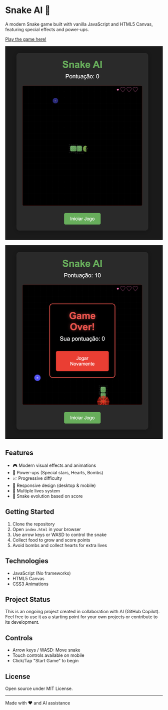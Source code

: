 # Snake AI 🐍

A modern Snake game built with vanilla JavaScript and HTML5 Canvas, featuring special effects and power-ups.

[Play the game here!](https://olavogiamp.github.io/snakeAI/)

![Preview](preview1.png)

![Preview](preview2.png)

## Features

- 🎮 Modern visual effects and animations
- 🌟 Power-ups (Special stars, Hearts, Bombs)
- 📈 Progressive difficulty
- 📱 Responsive design (desktop & mobile)
- 💖 Multiple lives system
- 🎨 Snake evolution based on score

## Getting Started

1. Clone the repository
2. Open `index.html` in your browser
3. Use arrow keys or WASD to control the snake
4. Collect food to grow and score points
5. Avoid bombs and collect hearts for extra lives

## Technologies

- JavaScript (No frameworks)
- HTML5 Canvas
- CSS3 Animations

## Project Status

This is an ongoing project created in collaboration with AI (GitHub Copilot). Feel free to use it as a starting point for your own projects or contribute to its development.

## Controls

- Arrow keys / WASD: Move snake
- Touch controls available on mobile
- Click/Tap "Start Game" to begin

## License

Open source under MIT License.

---

Made with ❤️ and AI assistance
